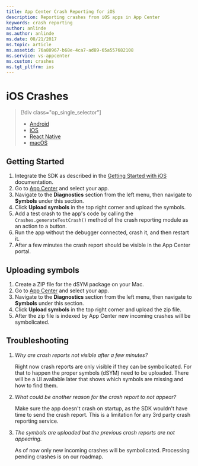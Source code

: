 ```yaml
---
title: App Center Crash Reporting for iOS
description: Reporting crashes from iOS apps in App Center
keywords: crash reporting
author: anlinde
ms.author: anlinde
ms.date: 08/21/2017
ms.topic: article
ms.assetid: 76a80967-b68e-4ca7-ad89-65a557682108
ms.service: vs-appcenter
ms.custom: crashes
ms.tgt_pltfrm: ios
---
```


# iOS Crashes

> [!div  class="op_single_selector"]
> * [Android](android.md)
> * [iOS](ios.md)
> * [React Native](react-native.md)
> * [macOS](macos.md)

## Getting Started

1. Integrate the SDK as described in the [Getting Started with iOS](~/sdk/getting-started/ios.md) documentation.
2. Go to [App Center](https://appcenter.ms/apps) and select your app.
3. Navigate to the **Diagnostics** section from the left menu, then navigate to **Symbols** under this section.
4. Click **Upload symbols** in the top right corner and upload the symbols.
5. Add a test crash to the app's code by calling the `Crashes.generateTestCrash()` method of the crash reporting module as an action to a button.
6. Run the app without the debugger connected, crash it, and then restart it.
7. After a few minutes the crash report should be visible in the App Center portal.

## Uploading symbols

1. Create a ZIP file for the dSYM package on your Mac.
2. Go to [App Center](https://appcenter.ms/apps) and select your app.
3. Navigate to the **Diagnostics** section from the left menu, then navigate to **Symbols** under this section.
4. Click **Upload symbols** in the top right corner and upload the zip file.
5. After the zip file is indexed by App Center new incoming crashes will be symbolicated.

## Troubleshooting

1. *Why are crash reports not visible after a few minutes?*

    Right now crash reports are only visible if they can be symbolicated. For that to happen the proper symbols (dSYM) need to be uploaded. There will be a UI available later that shows which symbols are missing and how to find them.

2. *What could be another reason for the crash report to not appear?*

    Make sure the app doesn't crash on startup, as the SDK wouldn't have time to send the crash report. This is a limitation for any 3rd party crash reporting service.

3. *The symbols are uploaded but the previous crash reports are not appearing.*

    As of now only new incoming crashes will be symbolicated. Processing pending crashes is on our roadmap.
